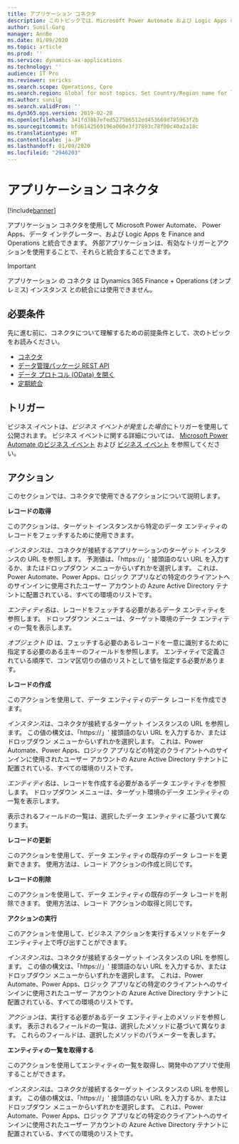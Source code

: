 ```yaml
---
title: アプリケーション コネクタ
description: このトピックでは、Microsoft Power Automate および Logic Apps のアプリケーション コネクタに関する情報を提供します。
author: Sunil-Garg
manager: AnnBe
ms.date: 01/09/2020
ms.topic: article
ms.prod: ''
ms.service: dynamics-ax-applications
ms.technology: ''
audience: IT Pro
ms.reviewer: sericks
ms.search.scope: Operations, Core
ms.search.region: Global for most topics. Set Country/Region name for localizations
ms.author: sunilg
ms.search.validFrom: ''
ms.dyn365.ops.version: 2019-02-28
ms.openlocfilehash: 341fd38b7efed5275b6512ed453669d785963f2b
ms.sourcegitcommit: bfd6142569196a060e3f37893c78f00c40a2a18c
ms.translationtype: HT
ms.contentlocale: ja-JP
ms.lasthandoff: 01/09/2020
ms.locfileid: "2946203"
---
```

# <a name="application-connector"></a>アプリケーション コネクタ

[!include[banner](../includes/banner.md)]

アプリケーション コネクタを使用して Microsoft Power Automate、 Power Apps、データ インテグレーター、および Logic Apps を Finance and Operations と統合できます。 外部アプリケーションは、有効なトリガーとアクションを使用することで、それらと統合することできます。

> [!IMPORTANT]
> アプリケーション の コネクタ は Dynamics 365 Finance + Operations (オンプレミス) インスタンス との統合には使用できません。

## <a name="prerequisites"></a>必要条件
先に進む前に、コネクタについて理解するための前提条件として、次のトピックをお読みください。

- [コネクタ](https://docs.microsoft.com/connectors/) 
- [データ管理パッケージ REST API](https://docs.microsoft.com/dynamics365/unified-operations/dev-itpro/data-entities/data-management-api?toc=/fin-and-ops/toc.json)
- [データ プロトコル (OData) を開く](https://docs.microsoft.com/dynamics365/unified-operations/dev-itpro/data-entities/odata?toc=/fin-and-ops/toc.json) 
- [定期統合](https://docs.microsoft.com/dynamics365/unified-operations/dev-itpro/data-entities/recurring-integrations?toc=/fin-and-ops/toc.json) 

## <a name="triggers"></a>トリガー
ビジネス イベントは、*ビジネス イベントが発生した場合*にトリガーを使用して公開されます。 ビジネス イベントに関する詳細については、 [Microsoft Power Automate のビジネス イベント](https://docs.microsoft.com/dynamics365/unified-operations/dev-itpro/business-events/business-events-flow) および [ビジネス イベント](https://docs.microsoft.com/dynamics365/unified-operations/dev-itpro/business-events/home-page) を参照してください。

## <a name="actions"></a>アクション

このセクションでは、コネクタで使用できるアクションについて説明します。

**レコードの取得**

このアクションは、ターゲット インスタンスから特定のデータ エンティティのレコードをフェッチするために使用できます。

*インスタンス*は、コネクタが接続するアプリケーションのターゲット インスタンスの URL を参照します。 予測値は、「https://」' 接頭語のない URL を入力するか、またはドロップダウン メニューからいずれかを選択します。 これは、Power Automate、Power Apps、ロジック アプリなどの特定のクライアントへのサインインに使用されたユーザー アカウントの Azure Active Directory テナントに配置されている、すべての環境のリストです。

*エンティティ名*は、レコードをフェッチする必要があるデータ エンティティを参照します。 ドロップダウン メニューは、ターゲット環境のデータ エンティティの一覧を表示します。

*オブジェクト ID* は、フェッチする必要のあるレコードを一意に識別するために指定する必要のある主キーのフィールドを参照します。 エンティティで定義されている順序で、コンマ区切りの値のリストとして値を指定する必要があります。

**レコードの作成**

このアクションを使用して、データ エンティティのデータ レコードを作成できます。

*インスタンス*は、コネクタが接続するターゲット インスタンスの URL を参照します。 この値の構文は、「https://」' 接頭語のない URL を入力するか、またはドロップダウン メニューからいずれかを選択します。 これは、Power Automate、Power Apps、ロジック アプリなどの特定のクライアントへのサインインに使用されたユーザー アカウントの Azure Active Directory テナントに配置されている、すべての環境のリストです。

*エンティティ名*は、レコードを作成する必要があるデータ エンティティを参照します。 ドロップダウン メニューは、ターゲット環境のデータ エンティティの一覧を表示します。

表示されるフィールドの一覧は、選択したデータ エンティティに基づいて異なります。

**レコードの更新**

このアクションを使用して、データ エンティティの既存のデータ レコードを更新できます。 使用方法は、レコード アクションの作成と同じです。

**レコードの削除**

このアクションを使用して、データ エンティティの既存のデータ レコードを削除できます。 使用方法は、レコード アクションの取得と同じです。

**アクションの実行**

このアクションを使用して、ビジネス アクションを実行するメソッドをデータ エンティティ上で呼び出すことができます。

*インスタンス*は、コネクタが接続するターゲット インスタンスの URL を参照します。 この値の構文は、「https://」' 接頭語のない URL を入力するか、またはドロップダウン メニューからいずれかを選択します。 これは、Power Automate、Power Apps、ロジック アプリなどの特定のクライアントへのサインインに使用されたユーザー アカウントの Azure Active Directory テナントに配置されている、すべての環境のリストです。

*アクション*は、実行する必要があるデータ エンティティ上のメソッドを参照します。 表示されるフィールドの一覧は、選択したメソッドに基づいて異なります。 これらのフィールドは、選択したメソッドのパラメーターを表します。

**エンティティの一覧を取得する**

このアクションを使用してエンティティの一覧を取得し、開発中のアプリで使用することができます。

*インスタンス*は、コネクタが接続するターゲット インスタンスの URL を参照します。 この値の構文は、「https://」' 接頭語のない URL を入力するか、またはドロップダウン メニューからいずれかを選択します。 これは、Power Automate、Power Apps、ロジック アプリなどの特定のクライアントへのサインインに使用されたユーザー アカウントの Azure Active Directory テナントに配置されている、すべての環境のリストです。
